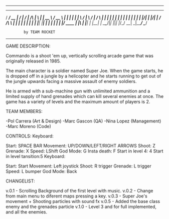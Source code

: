  -----------------------------------------------------------
   _____ ____  __  __ __  __          _   _ _____   ____  
  / ____/ __ \|  \/  |  \/  |   /\   | \ | |  __ \ / __ \ 
 | |   | |  | | \  / | \  / |  /  \  |  \| | |  | | |  | |
 | |   | |  | | |\/| | |\/| | / /\ \ |     | |  | | |  | |
 | |___| |__| | |  | | |  | |/ ____ \| |\  | |__| | |__| |
  \_____\____/|_|  |_|_|  |_/_/    \_\_| \_|_____/ \____/ 
                                                          
			by TEAM ROCKET
 -----------------------------------------------------------

GAME DESCRIPTION:

Commando is a shoot 'em up, vertically scrolling arcade game 
that was originally released in 1985.

The main character is a soldier named Super Joe. When the game starts, 
he is dropped off in a jungle by a helicopter and he starts running 
to get out of the jungle upwards facing a massive assault of enemy soldiers.

He is armed with a sub-machine gun with unlimited ammunition and a limited 
supply of hand grenades which can kill several enemies at once. 
The game has a variety of levels and the maximum amount of players is 2.

TEAM MEMBERS:

-Pol Carrera (Art & Design)
-Marc Gascon (QA)
-Nina Lopez (Management)
-Marc Moreno (Code)

CONTROLS:
Keyboard:

Start: SPACE BAR
Movement: UP/DOWN/LEFT/RIGHT ARROWS
Shoot: Z
Grenade: X
Speed: LShift
God Mode: G
Insta death: F
Start in level 4: 4
Start in level tansition:5
Keyboard:

Start: Start
Movement: Left joystick
Shoot: R trigger
Grenade: L trigger
Speed: L bumper
God Mode: Back


CHANGELIST:

v.0.1 - Scrolling Background of the first level with music.
v.0.2 - Change from main menu to diferent maps pressing a key.
v.0.3 - Super Joe's movement + Shooting particles with sound fx
v.0.5 - Added the base class enemy and the grenades particle
v.1.0 - Level 3 and for full implemented, and all the enemies.

